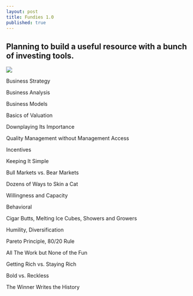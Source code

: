 ```yaml
---
layout: post
title: Fundies 1.0
published: true
---
```


## Planning to build a useful resource with a bunch of investing tools.

![]({{site.baseurl}}/https://images.squarespace-cdn.com/content/v1/538bc7bfe4b0e8744724ee26/1503943584372-S229XY5IMZ7VGQXL3HN9/ke17ZwdGBToddI8pDm48kHH9S2ID7_bpupQnTdrPcoF7gQa3H78H3Y0txjaiv_0fDoOvxcdMmMKkDsyUqMSsMWxHk725yiiHCCLfrh8O1z4YTzHvnKhyp6Da-NYroOW3ZGjoBKy3azqku80C789l0nQwvinDXPV4EYh2MRzm-RRB5rUELEv7EY2n0AZOrEupxpSyqbqKSgmzcCPWV5WMiQ/P1160504.jpg)

Business Strategy

Business Analysis

Business Models

Basics of Valuation

Downplaying Its Importance

Quality Management without Management Access

Incentives

Keeping It Simple

Bull Markets vs. Bear Markets

Dozens of Ways to Skin a Cat

Willingness and Capacity

Behavioral

Cigar Butts, Melting Ice Cubes, Showers and Growers

Humility, Diversification

Pareto Principle, 80/20 Rule

All The Work but None of the Fun

Getting Rich vs. Staying Rich

Bold vs. Reckless

The Winner Writes the History
